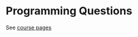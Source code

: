 # Programming Questions

See [course pages](https://class.coursera.org/algo-005/quiz?quiz_type=homework)
